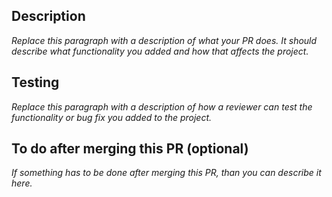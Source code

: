 ## Description
*Replace this paragraph with a description of what your PR does. It should describe what functionality you added and how that affects the project.*

## Testing
*Replace this paragraph with a description of how a reviewer can test the functionality or bug fix you added to the project.*

## To do after merging this PR (optional)
*If something has to be done after merging this PR, than you can describe it here.*
